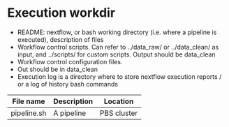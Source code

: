 # Execution workdir
- README: nextflow, or bash working directory (i.e. where a pipeline is executed), description of files
- Workflow control scripts. Can refer to ../data_raw/ or ../data_clean/ as input, and ../scripts/ for custom scripts. Output should be data_clean
- Workflow control configuration files.
- Out should be in data_clean
- Execution log is a directory where to store nextflow execution reports / or a log of history bash commands

| File name | Description | Location |
| --- |--- |--- |
| pipeline.sh | A pipeline | PBS cluster |


